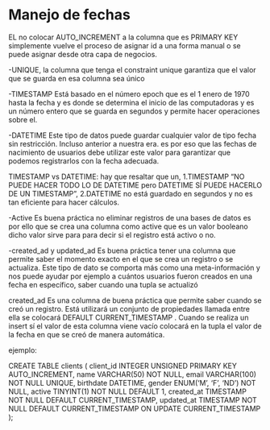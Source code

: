 # Manejo de fechas

EL no colocar AUTO_INCREMENT a la columna que es PRIMARY KEY simplemente vuelve el proceso de asignar id
a una forma manual o se puede asignar desde otra capa de negocios.

-UNIQUE, la columna que tenga el constraint unique garantiza que el valor que se guarda en esa columna sea
 único

-TIMESTAMP
Está basado en el número epoch que es el 1 enero de 1970 hasta la fecha y es donde se determina el inicio de
las computadoras y es un número entero que se guarda en segundos y permite hacer operaciones sobre el.

-DATETIME
Este tipo de datos puede guardar cualquier valor de tipo fecha sin restricción. Incluso anterior a nuestra era.
es por eso que las fechas de nacimiento de usuarios debe utilizar este valor para garantizar que podemos registrarlos
con la fecha adecuada.

TIMESTAMP vs DATETIME: hay que resaltar que un, 1.TIMESTAMP “NO PUEDE HACER TODO LO DE DATETIME pero DATETIME SÍ
PUEDE HACERLO DE UN TIMESTAMP”, 2.DATETIME no está guardado en segundos y no es tan eficiente para hacer cálculos.

-Active
Es buena práctica no eliminar registros de una bases de datos es por ello que se crea una columna como active que
es un valor booleano dicho valor sirve para para decir si el registro está activo o no.

-created_ad y updated_ad
Es buena práctica tener una columna que permite saber el momento exacto en el que se crea un registro o se actualiza.
Este tipo de dato se comporta más como una meta-información y nos puede ayudar por ejemplo a cuántos usuarios fueron
creados en una fecha en específico, saber cuando una tupla se actualizó

created_ad Es una columna de buena práctica que permite saber cuando se creó un registro. Está utilizará un conjunto de
propiedades llamada entre ella se colocará DEFAULT CURRENT_TIMESTAMP . Cuando se realiza un insert sí el valor de esta
columna viene vacío colocará en la tupla el valor de la fecha en que se creó de manera automática.

ejemplo:

 CREATE TABLE clients (
  client_id INTEGER UNSIGNED PRIMARY KEY AUTO_INCREMENT,
  name VARCHAR(50) NOT NULL,
  email VARCHAR(100) NOT NULL UNIQUE,
  birthdate DATETIME,
  gender ENUM(‘M’, ‘F’, ‘ND’) NOT NULL,
  active TINYINT(1) NOT NULL DEFAULT 1,
  created_at TIMESTAMP NOT NULL DEFAULT CURRENT_TIMESTAMP,
  updated_at TIMESTAMP NOT NULL DEFAULT CURRENT_TIMESTAMP ON UPDATE CURRENT_TIMESTAMP
 );
